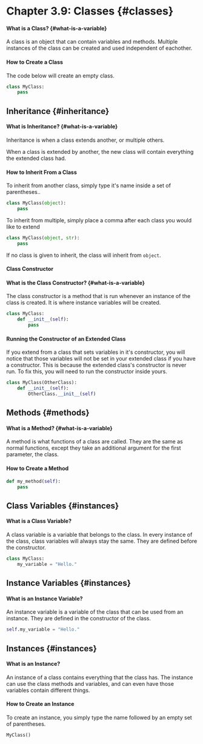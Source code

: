 # Chapter 3.9: Classes {#classes}

#### What is a Class? {#what-is-a-variable}

A class is an object that can contain variables and methods. Multiple instances of the class can be created and used independent of eachother.

#### How to Create a Class

The code below will create an empty class.

```py
class MyClass:
    pass
```

## Inheritance {#inheritance}

#### What is Inheritance? {#what-is-a-variable}

Inheritance is when a class extends another, or multiple others.

When a class is extended by another, the new class will contain everything the extended class had.

#### How to Inherit From a Class

To inherit from another class, simply type it's name inside a set of parentheses..

```py
class MyClass(object):
    pass
```

To inherit from multiple, simply place a comma after each class you would like to extend

```py
class MyClass(object, str):
    pass
```

If no class is given to inherit, the class will inherit from `object`.

#### Class Constructor

#### What is the Class Constructor? {#what-is-a-variable}

The class constructor is a method that is run whenever an instance of the class is created. It is where instance variables will be created.

```py
class MyClass:
    def __init__(self):
        pass
```

#### Running the Constructor of an Extended Class

If you extend from a class that sets variables in it's constructor, you will notice that those variables will not be set in your extended class if you have a constructor. This is because the extended class's constructor is never run. To fix this, you will need to run the constructor inside yours.

```py
class MyClass(OtherClass):
    def __init__(self):
        OtherClass.__init__(self)
```

## Methods {#methods}

#### What is a Method? {#what-is-a-variable}

A method is what functions of a class are called. They are the same as normal functions, except they take an additional argument for the first parameter, the class.

#### How to Create a Method

```py
def my_method(self):
    pass
```

## Class Variables {#instances}

#### What is a Class Variable?

A class variable is a variable that belongs to the class. In every instance of the class, class variables will always stay the same. They are defined before the constructor.

```py
class MyClass:
    my_variable = "Hello."
```

## Instance Variables {#instances}

#### What is an Instance Variable?

An instance variable is a variable of the class that can be used from an instance. They are defined in the constructor of the class.

```py
self.my_variable = "Hello."
```

## Instances {#instances}

#### What is an Instance?

An instance of a class contains everything that the class has. The instance can use the class methods and variables, and can even have those variables contain different things.

#### How to Create an Instance

To create an instance, you simply type the name followed by an empty set of parentheses.

```py
MyClass()
```



